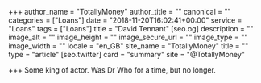 +++
author_name = "TotallyMoney"
author_title = ""
canonical = ""
categories = ["Loans"]
date = "2018-11-20T16:02:41+00:00"
service = "Loans"
tags = ["Loans"]
title = "David Tennant"
[seo.og]
description = ""
image_alt = ""
image_height = ""
image_secure_url = ""
image_type = ""
image_width = ""
locale = "en_GB"
site_name = "TotallyMoney"
title = ""
type = "article"
[seo.twitter]
card = "summary"
site = "@TotallyMoney"

+++
Some king of actor. Was Dr Who for a time, but no longer.